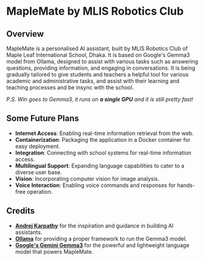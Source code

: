 # MapleMate by MLIS Robotics Club

## Overview

MapleMate is a personalised AI assistant, built by MLIS Robotics Club of Maple Leaf International School, Dhaka. It is based on Google's Gemma3 model from Ollama, designed to assist with various tasks such as answering questions, providing information, and engaging in conversations. It is being gradually tailored to give students and teachers a helpful tool for various academic and administrative tasks, and assist with their learning and teaching processes and be insync with the school.

_P.S. Win goes to Gemma3, it runs on **a single GPU** and it is still pretty fast!_

## Some Future Plans

- **Internet Access**: Enabling real-time information retrieval from the web.
- **Containerization**: Packaging the application in a Docker container for easy deployment.
- **Integration**: Connecting with school systems for real-time information access.
- **Multilingual Support**: Expanding language capabilities to cater to a diverse user base.
- **Vision**: Incorporating computer vision for image analysis.
- **Voice Interaction**: Enabling voice commands and responses for hands-free operation.

## Credits

- [**Andrej Karpathy**](https://github.com/karpathy) for the inspiration and guidance in building AI assistants.
- [**Ollama**](https://ollama.com) for providing a proper framework to run the Gemma3 model.
- [**Google's Gemini Gemma3**](https://ollama.com/library/gemma3) for the powerful and lightweight language model that powers MapleMate.
